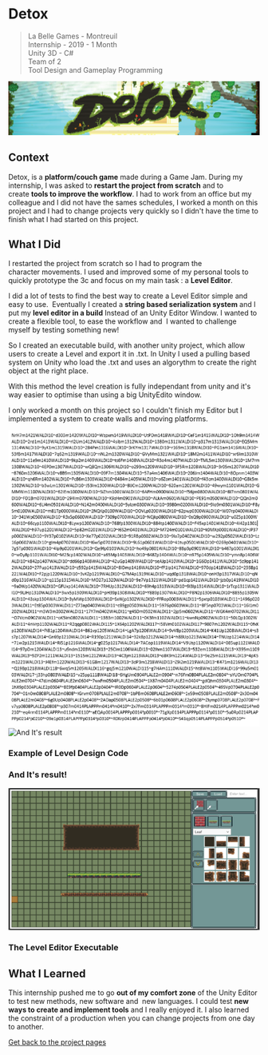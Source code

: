 # Detox

> La Belle Games - Montreuil  
> Internship - 2019 - 1 Month  
> Unity 3D - C#  
> Team of 2  
> Tool Design and Gameplay Programming  

![Banner](https://github.com/LouisViktorCeleyron/Portfolio/blob/master/Projects/Detox/Pictures/Banner.png)


## Context

Detox, is a **platform/couch game** made during a Game Jam. During my internship, I was asked to **restart the project from scratch** and to create **tools to improve the workflow**. I had to work from an office but my colleague and I did not have the sames schedules, I worked a month on this project and I had to change projects very quickly so I didn't have the time to finish what I had started on this project.
​

## What I Did 

I restarted the project from scratch so I had to program the character movements. I used and improved some of my personal tools to quickly prototype the 3c and focus on my main task : a **Level Editor**. 

I did a lot of tests to find the best way to create a Level Editor simple and easy to use.  Eventually I created a **string based serialization system** and I put my **level editor in a build** Instead of an Unity Editor Window.
I wanted to create a flexible tool, to ease the workflow and  I wanted to challenge myself by testing something new!

So I created an executable build, with another unity project, which allow users to create a Level and export it in .txt. In Unity I used a pulling based system on Unity who load the .txt and uses an algorythm to create the right object at the right place.

With this method the level creation is fully independant from unity and it's way easier to optimise than using a big UnityEdito window.

I only worked a month on this project so I couldn't finish my Editor but I implemented a system to create walls and moving platforms. 

![Example of Level Design Code](https://github.com/LouisViktorCeleyron/Portfolio/blob/master/Projects/Detox/Pictures/Code.png)  
![And It's result](https://github.com/LouisViktorCeleyron/Portfolio/blob/master/Projects/Detox/Pictures/Example_Of_Level.png)  
### Example of Level Design Code
### And It's result!
![The Level Editor Executable](https://github.com/LouisViktorCeleyron/Portfolio/blob/master/Projects/Detox/Pictures/LevelEditor.png)  
### The Level Editor Executable

## What I Learned

This internship pushed me to go **out of my comfort zone** of the Unity Editor to test new methods, new software and  new languages. I could test **new ways to create and implement tools** and I really enjoyed it. I also learned the constraint of a production when you can change projects from one day to another. 
​

[Get back to the project pages](https://github.com/LouisViktorCeleyron/Portfolio/blob/master/Projects/MyProjects.md)